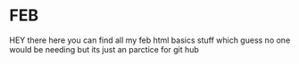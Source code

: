 # FEB
HEY there here you can find all my feb html basics stuff which guess no one would be needing but its just an  parctice for git hub
